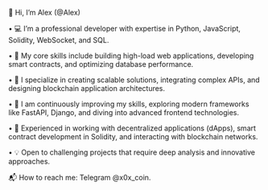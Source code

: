 👋 Hi, I’m Alex (@Alex)

 • 💻 I’m a professional developer with expertise in Python, JavaScript, Solidity, WebSocket, and SQL.

 • 🚀 My core skills include building high-load web applications, developing smart contracts, and optimizing database performance.

 • 🌟 I specialize in creating scalable solutions, integrating complex APIs, and designing blockchain application architectures.

 • 🧠 I am continuously improving my skills, exploring modern frameworks like FastAPI, Django, and diving into advanced frontend technologies.

 • 🔗 Experienced in working with decentralized applications (dApps), smart contract development in Solidity, and interacting with blockchain networks.

 • 💡 Open to challenging projects that require deep analysis and innovative approaches.

📬 How to reach me: Telegram @x0x_coin.

<!--
My goal is to tackle complex problems using cutting-edge technologies and deliver innovative solutions.
-->